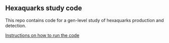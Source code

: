 ## Hexaquarks study code

This repo contains code for a gen-level study of hexaquarks production and detection.

[Instructions on how to run the code](https://github.com/jniedzie/hexaquarks/wiki)
